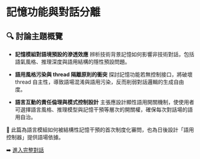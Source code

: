 # 記憶功能與對話分離

## 🔍 討論主題概覽

- **記憶模組對語境預設的滲透效應**
  辨析技術背景記憶如何影響非技術對話，包括語氣風格、推理深度與語用結構的隱性預設問題。

- **語用風格污染與 thread 隔離原則的衝突**
  探討記憶功能若無控制接口，將破壞 thread 自主性，導致語場混淆與語用污染，反而削弱對話邏輯的生成自由度。

- **語言互動的責任倫理與模式控制設計**
  主張應設計顯性語用開關機制，使使用者可選擇語言風格、推理模型與記憶干預等層次的開關權，確保每次對話場的語用自治。

🧭 此篇為語言模組如何被結構性記憶干預的首次制度化審問，也為日後設計「語用控制器」提供語場依據。

➡️ [進入完整對話](https://chatgpt.com/share/68082f33-4ea4-800c-adb2-9cb35748fe14)
